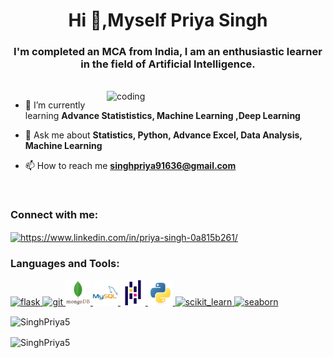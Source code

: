 


<h1 align="center">Hi 👋,Myself Priya Singh</h1>
<h3 align="center">I'm completed an MCA from India, I am an enthusiastic learner in the field of Artificial Intelligence.</h3>
<br>

<img align = "right" alt = "coding" width = "350" src = "https://github.com/SinghPriya5/SinghPriya5/blob/main/1_B4NL8NsOivEV0UUx8CdYZg.gif">



- 🌱 I’m currently learning **Advance Statististics, Machine Learning ,Deep Learning**

- 💬 Ask me about **Statistics, Python, Advance Excel, Data Analysis, Machine Learning**

- 📫 How to reach me **singhpriya91636@gmail.com**
<br>
<h3 align="left">Connect with me:</h3>
<p align="left">
<a href="https://www.linkedin.com/in/priya-singh-0a815b261?utm_source=share&utm_campaign=share_via&utm_content=profile&utm_medium=android_app" target="blank"><img align="center" src="https://raw.githubusercontent.com/rahuldkjain/github-profile-readme-generator/master/src/images/icons/Social/linked-in-alt.svg" alt="https://www.linkedin.com/in/priya-singh-0a815b261/" height="30" width="40" /></a>
</p>

<h3 align="left">Languages and Tools:</h3>
<p align="left">  <a href="https://flask.palletsprojects.com/" target="_blank" rel="noreferrer"> <img src="https://flask.palletsprojects.com/en/stable/_images/flask-horizontal.png" alt="flask" width="40" height="40"/> </a> <a href="https://git-scm.com/" target="_blank" rel="noreferrer"> <img src="https://www.vectorlogo.zone/logos/git-scm/git-scm-icon.svg" alt="git" width="60" height="50"/> </a> <a href="https://www.mongodb.com/" target="_blank" rel="noreferrer"> <img src="https://raw.githubusercontent.com/devicons/devicon/master/icons/mongodb/mongodb-original-wordmark.svg" alt="mongodb" width="40" height="40"/> </a> <a href="https://www.mysql.com/" target="_blank" rel="noreferrer"> <img src="https://raw.githubusercontent.com/devicons/devicon/master/icons/mysql/mysql-original-wordmark.svg" alt="mysql" width="40" height="40"/> </a> <a href="https://pandas.pydata.org/" target="_blank" rel="noreferrer"> <img src="https://raw.githubusercontent.com/devicons/devicon/2ae2a900d2f041da66e950e4d48052658d850630/icons/pandas/pandas-original.svg" alt="pandas" width="40" height="40"/> </a> <a href="https://www.python.org" target="_blank" rel="noreferrer"> <img src="https://raw.githubusercontent.com/devicons/devicon/master/icons/python/python-original.svg" alt="python" width="40" height="40"/> </a> <a href="https://scikit-learn.org/" target="_blank" rel="noreferrer"> <img src="https://upload.wikimedia.org/wikipedia/commons/0/05/Scikit_learn_logo_small.svg" alt="scikit_learn" width="40" height="40"/> </a> <a href="https://seaborn.pydata.org/" target="_blank" rel="noreferrer"> <img src="https://seaborn.pydata.org/_images/logo-mark-lightbg.svg" alt="seaborn" width="40" height="40"/> </a> </p>

<p><img align="center" src="https://github-readme-stats.vercel.app/api/top-langs?username=SinghPriya5&show_icons=true&locale=en&layout=compact" alt="SinghPriya5" /></p>


<p><img align="center" src="https://github-readme-streak-stats.herokuapp.com/?user=SinghPriya5&" alt="SinghPriya5" /></p>
